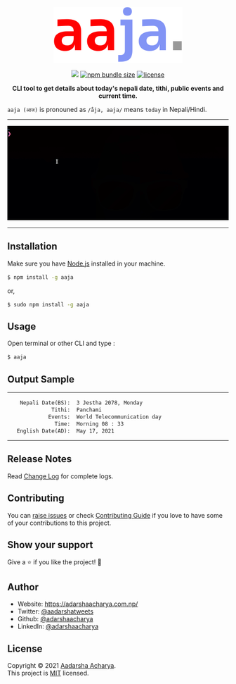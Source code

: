 <p align="center">
<img src="assets/logo.svg" alt="Logo" />
</p>
<p align="center">
<a href="https://www.npmjs.org/package/aaja"><img src="https://img.shields.io/npm/v/aaja?style=flat-square&logo=npm&label=npm"></a>
<a href="https://www.npmjs.org/package/aaja"><img alt="npm bundle size" src="https://img.shields.io/bundlephobia/min/aaja?color=brightgreen&label=package%20size&style=flat-square"></a>
<a href="https://www.npmjs.org/package/aaja"><img alt="license" src="https://img.shields.io/npm/l/aaja?style=flat-square"></a>

</p>

<p align="center">
<b>
  CLI tool to get details about today's nepali date, tithi, public events and current time.
   </b>
</p>

`aaja (आज)` is pronouned as `/åja, aaja/` means `today` in Nepali/Hindi.

---

<p align="center">
<img src="assets/screenshot.gif" alt="screenshot">
</p>

---

## Installation

Make sure you have [Node.js](https://nodejs.org/) installed in your machine.

```bash
$ npm install -g aaja
```

or,

```bash
$ sudo npm install -g aaja
```

## Usage

Open terminal or other CLI and type :

```bash
$ aaja
```

## Output Sample

---

        Nepali Date(BS):  3 Jestha 2078, Monday
                  Tithi:  Panchami
                 Events:  World Telecommunication day
                   Time:  Morning 08 : 33
       English Date(AD):  May 17, 2021

---

## Release Notes

Read [Change Log](CHANGELOG.md) for complete logs.

## Contributing

You can [raise issues](https://github.com/adarshaacharya/aaja/issues) or check [Contributing Guide](CONTRIBUTING.md) if you love to have some of your contributions to this project.

## Show your support

Give a ⭐️ if you like the project! :tada:

## Author

- Website: <https://adarshaacharya.com.np/>
- Twitter: [@aadarshatweets](https://twitter.com/aadarshatweets)
- Github: [@adarshaacharya](https://github.com/adarshaacharya)
- LinkedIn: [@adarshaacharya](https://linkedin.com/in/adarshaacharya)

## License

Copyright © 2021 [Aadarsha Acharya](http://adarshaacharya.com.np/).<br />
This project is [MIT](https://github.com/adarshaacharya/aaja/blob/master/LICENSE) licensed.
